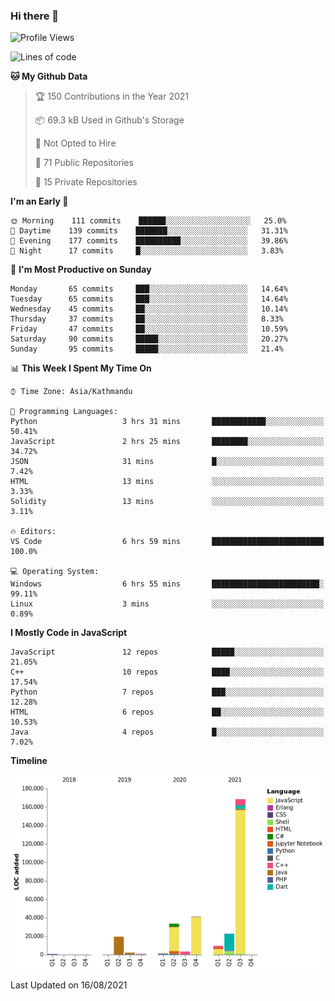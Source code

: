 ### Hi there 👋


<!--START_SECTION:waka-->
![Profile Views](http://img.shields.io/badge/Profile%20Views-4-blue)

![Lines of code](https://img.shields.io/badge/From%20Hello%20World%20I%27ve%20Written-306046%20lines%20of%20code-blue)

**🐱 My Github Data** 

> 🏆 150 Contributions in the Year 2021
 > 
> 📦 69.3 kB Used in Github's Storage 
 > 
> 🚫 Not Opted to Hire
 > 
> 📜 71 Public Repositories 
 > 
> 🔑 15 Private Repositories  
 > 
**I'm an Early 🐤** 

```text
🌞 Morning    111 commits    ██████░░░░░░░░░░░░░░░░░░░   25.0% 
🌆 Daytime    139 commits    ███████░░░░░░░░░░░░░░░░░░   31.31% 
🌃 Evening    177 commits    ██████████░░░░░░░░░░░░░░░   39.86% 
🌙 Night      17 commits     █░░░░░░░░░░░░░░░░░░░░░░░░   3.83%

```
📅 **I'm Most Productive on Sunday** 

```text
Monday       65 commits     ███░░░░░░░░░░░░░░░░░░░░░░   14.64% 
Tuesday      65 commits     ███░░░░░░░░░░░░░░░░░░░░░░   14.64% 
Wednesday    45 commits     ██░░░░░░░░░░░░░░░░░░░░░░░   10.14% 
Thursday     37 commits     ██░░░░░░░░░░░░░░░░░░░░░░░   8.33% 
Friday       47 commits     ██░░░░░░░░░░░░░░░░░░░░░░░   10.59% 
Saturday     90 commits     █████░░░░░░░░░░░░░░░░░░░░   20.27% 
Sunday       95 commits     █████░░░░░░░░░░░░░░░░░░░░   21.4%

```


📊 **This Week I Spent My Time On** 

```text
⌚︎ Time Zone: Asia/Kathmandu

💬 Programming Languages: 
Python                   3 hrs 31 mins       ████████████░░░░░░░░░░░░░   50.41% 
JavaScript               2 hrs 25 mins       ████████░░░░░░░░░░░░░░░░░   34.72% 
JSON                     31 mins             █░░░░░░░░░░░░░░░░░░░░░░░░   7.42% 
HTML                     13 mins             ░░░░░░░░░░░░░░░░░░░░░░░░░   3.33% 
Solidity                 13 mins             ░░░░░░░░░░░░░░░░░░░░░░░░░   3.11%

🔥 Editors: 
VS Code                  6 hrs 59 mins       █████████████████████████   100.0%

💻 Operating System: 
Windows                  6 hrs 55 mins       ████████████████████████░   99.11% 
Linux                    3 mins              ░░░░░░░░░░░░░░░░░░░░░░░░░   0.89%

```

**I Mostly Code in JavaScript** 

```text
JavaScript               12 repos            █████░░░░░░░░░░░░░░░░░░░░   21.05% 
C++                      10 repos            ████░░░░░░░░░░░░░░░░░░░░░   17.54% 
Python                   7 repos             ███░░░░░░░░░░░░░░░░░░░░░░   12.28% 
HTML                     6 repos             ██░░░░░░░░░░░░░░░░░░░░░░░   10.53% 
Java                     4 repos             █░░░░░░░░░░░░░░░░░░░░░░░░   7.02%

```


**Timeline**

![Chart not found](https://raw.githubusercontent.com/voidash/voidash/main/charts/bar_graph.png) 


 Last Updated on 16/08/2021
<!--END_SECTION:waka-->


<!--
**voidash/voidash** is a ✨ _special_ ✨ repository because its `README.md` (this file) appears on your GitHub profile.

Here are some ideas to get you started:

- 🔭 I’m currently working on ...
- 🌱 I’m currently learning ...
- 👯 I’m looking to collaborate on ...
- 🤔 I’m looking for help with ...
- 💬 Ask me about ...
- 📫 How to reach me: ...
- 😄 Pronouns: ...
- ⚡ Fun fact: ...
-->
